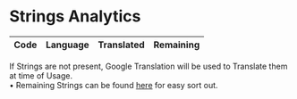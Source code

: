 # Strings Analytics


| Code | Language | Translated | Remaining |
|----|-------|-------|---|


If Strings are not present, Google Translation will be used to Translate them at time of Usage.
<br>• Remaining Strings can be found [here](./remaining.csv) for easy sort out.